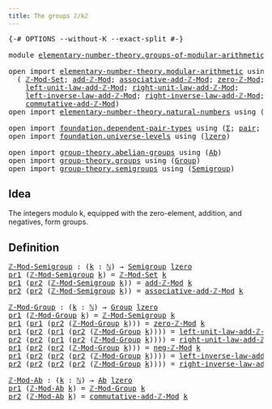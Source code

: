 ```yaml
---
title: The groups ℤ/kℤ
---
```


<pre class="Agda"><a id="41" class="Symbol">{-#</a> <a id="45" class="Keyword">OPTIONS</a> <a id="53" class="Pragma">--without-K</a> <a id="65" class="Pragma">--exact-split</a> <a id="79" class="Symbol">#-}</a>

<a id="84" class="Keyword">module</a> <a id="91" href="elementary-number-theory.groups-of-modular-arithmetic.html" class="Module">elementary-number-theory.groups-of-modular-arithmetic</a> <a id="145" class="Keyword">where</a>

<a id="152" class="Keyword">open</a> <a id="157" class="Keyword">import</a> <a id="164" href="elementary-number-theory.modular-arithmetic.html" class="Module">elementary-number-theory.modular-arithmetic</a> <a id="208" class="Keyword">using</a>
  <a id="216" class="Symbol">(</a> <a id="218" href="elementary-number-theory.modular-arithmetic.html#4703" class="Function">ℤ-Mod-Set</a><a id="227" class="Symbol">;</a> <a id="229" href="elementary-number-theory.modular-arithmetic.html#7187" class="Function">add-ℤ-Mod</a><a id="238" class="Symbol">;</a> <a id="240" href="elementary-number-theory.modular-arithmetic.html#9153" class="Function">associative-add-ℤ-Mod</a><a id="261" class="Symbol">;</a> <a id="263" href="elementary-number-theory.modular-arithmetic.html#3765" class="Function">zero-ℤ-Mod</a><a id="273" class="Symbol">;</a> <a id="275" href="elementary-number-theory.modular-arithmetic.html#8698" class="Function">neg-ℤ-Mod</a><a id="284" class="Symbol">;</a>
    <a id="290" href="elementary-number-theory.modular-arithmetic.html#9593" class="Function">left-unit-law-add-ℤ-Mod</a><a id="313" class="Symbol">;</a> <a id="315" href="elementary-number-theory.modular-arithmetic.html#9793" class="Function">right-unit-law-add-ℤ-Mod</a><a id="339" class="Symbol">;</a>
    <a id="345" href="elementary-number-theory.modular-arithmetic.html#9998" class="Function">left-inverse-law-add-ℤ-Mod</a><a id="371" class="Symbol">;</a> <a id="373" href="elementary-number-theory.modular-arithmetic.html#10225" class="Function">right-inverse-law-add-ℤ-Mod</a><a id="400" class="Symbol">;</a>
    <a id="406" href="elementary-number-theory.modular-arithmetic.html#9391" class="Function">commutative-add-ℤ-Mod</a><a id="427" class="Symbol">)</a>
<a id="429" class="Keyword">open</a> <a id="434" class="Keyword">import</a> <a id="441" href="elementary-number-theory.natural-numbers.html" class="Module">elementary-number-theory.natural-numbers</a> <a id="482" class="Keyword">using</a> <a id="488" class="Symbol">(</a><a id="489" href="elementary-number-theory.natural-numbers.html#1548" class="Datatype">ℕ</a><a id="490" class="Symbol">)</a>

<a id="493" class="Keyword">open</a> <a id="498" class="Keyword">import</a> <a id="505" href="foundation.dependent-pair-types.html" class="Module">foundation.dependent-pair-types</a> <a id="537" class="Keyword">using</a> <a id="543" class="Symbol">(</a><a id="544" href="foundation-core.dependent-pair-types.html#515" class="Record">Σ</a><a id="545" class="Symbol">;</a> <a id="547" href="foundation-core.dependent-pair-types.html#588" class="InductiveConstructor">pair</a><a id="551" class="Symbol">;</a> <a id="553" href="foundation-core.dependent-pair-types.html#605" class="Field">pr1</a><a id="556" class="Symbol">;</a> <a id="558" href="foundation-core.dependent-pair-types.html#617" class="Field">pr2</a><a id="561" class="Symbol">)</a>
<a id="563" class="Keyword">open</a> <a id="568" class="Keyword">import</a> <a id="575" href="foundation.universe-levels.html" class="Module">foundation.universe-levels</a> <a id="602" class="Keyword">using</a> <a id="608" class="Symbol">(</a><a id="609" href="Agda.Primitive.html#764" class="Primitive">lzero</a><a id="614" class="Symbol">)</a>

<a id="617" class="Keyword">open</a> <a id="622" class="Keyword">import</a> <a id="629" href="group-theory.abelian-groups.html" class="Module">group-theory.abelian-groups</a> <a id="657" class="Keyword">using</a> <a id="663" class="Symbol">(</a><a id="664" href="group-theory.abelian-groups.html#2512" class="Function">Ab</a><a id="666" class="Symbol">)</a>
<a id="668" class="Keyword">open</a> <a id="673" class="Keyword">import</a> <a id="680" href="group-theory.groups.html" class="Module">group-theory.groups</a> <a id="700" class="Keyword">using</a> <a id="706" class="Symbol">(</a><a id="707" href="group-theory.groups.html#2481" class="Function">Group</a><a id="712" class="Symbol">)</a>
<a id="714" class="Keyword">open</a> <a id="719" class="Keyword">import</a> <a id="726" href="group-theory.semigroups.html" class="Module">group-theory.semigroups</a> <a id="750" class="Keyword">using</a> <a id="756" class="Symbol">(</a><a id="757" href="group-theory.semigroups.html#750" class="Function">Semigroup</a><a id="766" class="Symbol">)</a>
</pre>
## Idea

The integers modulo k, equipped with the zero-element, addition, and negatives, form groups.

## Definition

<pre class="Agda"><a id="ℤ-Mod-Semigroup"></a><a id="899" href="elementary-number-theory.groups-of-modular-arithmetic.html#899" class="Function">ℤ-Mod-Semigroup</a> <a id="915" class="Symbol">:</a> <a id="917" class="Symbol">(</a><a id="918" href="elementary-number-theory.groups-of-modular-arithmetic.html#918" class="Bound">k</a> <a id="920" class="Symbol">:</a> <a id="922" href="elementary-number-theory.natural-numbers.html#1548" class="Datatype">ℕ</a><a id="923" class="Symbol">)</a> <a id="925" class="Symbol">→</a> <a id="927" href="group-theory.semigroups.html#750" class="Function">Semigroup</a> <a id="937" href="Agda.Primitive.html#764" class="Primitive">lzero</a>
<a id="943" href="foundation-core.dependent-pair-types.html#605" class="Field">pr1</a> <a id="947" class="Symbol">(</a><a id="948" href="elementary-number-theory.groups-of-modular-arithmetic.html#899" class="Function">ℤ-Mod-Semigroup</a> <a id="964" href="elementary-number-theory.groups-of-modular-arithmetic.html#964" class="Bound">k</a><a id="965" class="Symbol">)</a> <a id="967" class="Symbol">=</a> <a id="969" href="elementary-number-theory.modular-arithmetic.html#4703" class="Function">ℤ-Mod-Set</a> <a id="979" href="elementary-number-theory.groups-of-modular-arithmetic.html#964" class="Bound">k</a>
<a id="981" href="foundation-core.dependent-pair-types.html#605" class="Field">pr1</a> <a id="985" class="Symbol">(</a><a id="986" href="foundation-core.dependent-pair-types.html#617" class="Field">pr2</a> <a id="990" class="Symbol">(</a><a id="991" href="elementary-number-theory.groups-of-modular-arithmetic.html#899" class="Function">ℤ-Mod-Semigroup</a> <a id="1007" href="elementary-number-theory.groups-of-modular-arithmetic.html#1007" class="Bound">k</a><a id="1008" class="Symbol">))</a> <a id="1011" class="Symbol">=</a> <a id="1013" href="elementary-number-theory.modular-arithmetic.html#7187" class="Function">add-ℤ-Mod</a> <a id="1023" href="elementary-number-theory.groups-of-modular-arithmetic.html#1007" class="Bound">k</a>
<a id="1025" href="foundation-core.dependent-pair-types.html#617" class="Field">pr2</a> <a id="1029" class="Symbol">(</a><a id="1030" href="foundation-core.dependent-pair-types.html#617" class="Field">pr2</a> <a id="1034" class="Symbol">(</a><a id="1035" href="elementary-number-theory.groups-of-modular-arithmetic.html#899" class="Function">ℤ-Mod-Semigroup</a> <a id="1051" href="elementary-number-theory.groups-of-modular-arithmetic.html#1051" class="Bound">k</a><a id="1052" class="Symbol">))</a> <a id="1055" class="Symbol">=</a> <a id="1057" href="elementary-number-theory.modular-arithmetic.html#9153" class="Function">associative-add-ℤ-Mod</a> <a id="1079" href="elementary-number-theory.groups-of-modular-arithmetic.html#1051" class="Bound">k</a>

<a id="ℤ-Mod-Group"></a><a id="1082" href="elementary-number-theory.groups-of-modular-arithmetic.html#1082" class="Function">ℤ-Mod-Group</a> <a id="1094" class="Symbol">:</a> <a id="1096" class="Symbol">(</a><a id="1097" href="elementary-number-theory.groups-of-modular-arithmetic.html#1097" class="Bound">k</a> <a id="1099" class="Symbol">:</a> <a id="1101" href="elementary-number-theory.natural-numbers.html#1548" class="Datatype">ℕ</a><a id="1102" class="Symbol">)</a> <a id="1104" class="Symbol">→</a> <a id="1106" href="group-theory.groups.html#2481" class="Function">Group</a> <a id="1112" href="Agda.Primitive.html#764" class="Primitive">lzero</a>
<a id="1118" href="foundation-core.dependent-pair-types.html#605" class="Field">pr1</a> <a id="1122" class="Symbol">(</a><a id="1123" href="elementary-number-theory.groups-of-modular-arithmetic.html#1082" class="Function">ℤ-Mod-Group</a> <a id="1135" href="elementary-number-theory.groups-of-modular-arithmetic.html#1135" class="Bound">k</a><a id="1136" class="Symbol">)</a> <a id="1138" class="Symbol">=</a> <a id="1140" href="elementary-number-theory.groups-of-modular-arithmetic.html#899" class="Function">ℤ-Mod-Semigroup</a> <a id="1156" href="elementary-number-theory.groups-of-modular-arithmetic.html#1135" class="Bound">k</a>
<a id="1158" href="foundation-core.dependent-pair-types.html#605" class="Field">pr1</a> <a id="1162" class="Symbol">(</a><a id="1163" href="foundation-core.dependent-pair-types.html#605" class="Field">pr1</a> <a id="1167" class="Symbol">(</a><a id="1168" href="foundation-core.dependent-pair-types.html#617" class="Field">pr2</a> <a id="1172" class="Symbol">(</a><a id="1173" href="elementary-number-theory.groups-of-modular-arithmetic.html#1082" class="Function">ℤ-Mod-Group</a> <a id="1185" href="elementary-number-theory.groups-of-modular-arithmetic.html#1185" class="Bound">k</a><a id="1186" class="Symbol">)))</a> <a id="1190" class="Symbol">=</a> <a id="1192" href="elementary-number-theory.modular-arithmetic.html#3765" class="Function">zero-ℤ-Mod</a> <a id="1203" href="elementary-number-theory.groups-of-modular-arithmetic.html#1185" class="Bound">k</a>
<a id="1205" href="foundation-core.dependent-pair-types.html#605" class="Field">pr1</a> <a id="1209" class="Symbol">(</a><a id="1210" href="foundation-core.dependent-pair-types.html#617" class="Field">pr2</a> <a id="1214" class="Symbol">(</a><a id="1215" href="foundation-core.dependent-pair-types.html#605" class="Field">pr1</a> <a id="1219" class="Symbol">(</a><a id="1220" href="foundation-core.dependent-pair-types.html#617" class="Field">pr2</a> <a id="1224" class="Symbol">(</a><a id="1225" href="elementary-number-theory.groups-of-modular-arithmetic.html#1082" class="Function">ℤ-Mod-Group</a> <a id="1237" href="elementary-number-theory.groups-of-modular-arithmetic.html#1237" class="Bound">k</a><a id="1238" class="Symbol">))))</a> <a id="1243" class="Symbol">=</a> <a id="1245" href="elementary-number-theory.modular-arithmetic.html#9593" class="Function">left-unit-law-add-ℤ-Mod</a> <a id="1269" href="elementary-number-theory.groups-of-modular-arithmetic.html#1237" class="Bound">k</a>
<a id="1271" href="foundation-core.dependent-pair-types.html#617" class="Field">pr2</a> <a id="1275" class="Symbol">(</a><a id="1276" href="foundation-core.dependent-pair-types.html#617" class="Field">pr2</a> <a id="1280" class="Symbol">(</a><a id="1281" href="foundation-core.dependent-pair-types.html#605" class="Field">pr1</a> <a id="1285" class="Symbol">(</a><a id="1286" href="foundation-core.dependent-pair-types.html#617" class="Field">pr2</a> <a id="1290" class="Symbol">(</a><a id="1291" href="elementary-number-theory.groups-of-modular-arithmetic.html#1082" class="Function">ℤ-Mod-Group</a> <a id="1303" href="elementary-number-theory.groups-of-modular-arithmetic.html#1303" class="Bound">k</a><a id="1304" class="Symbol">))))</a> <a id="1309" class="Symbol">=</a> <a id="1311" href="elementary-number-theory.modular-arithmetic.html#9793" class="Function">right-unit-law-add-ℤ-Mod</a> <a id="1336" href="elementary-number-theory.groups-of-modular-arithmetic.html#1303" class="Bound">k</a>
<a id="1338" href="foundation-core.dependent-pair-types.html#605" class="Field">pr1</a> <a id="1342" class="Symbol">(</a><a id="1343" href="foundation-core.dependent-pair-types.html#617" class="Field">pr2</a> <a id="1347" class="Symbol">(</a><a id="1348" href="foundation-core.dependent-pair-types.html#617" class="Field">pr2</a> <a id="1352" class="Symbol">(</a><a id="1353" href="elementary-number-theory.groups-of-modular-arithmetic.html#1082" class="Function">ℤ-Mod-Group</a> <a id="1365" href="elementary-number-theory.groups-of-modular-arithmetic.html#1365" class="Bound">k</a><a id="1366" class="Symbol">)))</a> <a id="1370" class="Symbol">=</a> <a id="1372" href="elementary-number-theory.modular-arithmetic.html#8698" class="Function">neg-ℤ-Mod</a> <a id="1382" href="elementary-number-theory.groups-of-modular-arithmetic.html#1365" class="Bound">k</a>
<a id="1384" href="foundation-core.dependent-pair-types.html#605" class="Field">pr1</a> <a id="1388" class="Symbol">(</a><a id="1389" href="foundation-core.dependent-pair-types.html#617" class="Field">pr2</a> <a id="1393" class="Symbol">(</a><a id="1394" href="foundation-core.dependent-pair-types.html#617" class="Field">pr2</a> <a id="1398" class="Symbol">(</a><a id="1399" href="foundation-core.dependent-pair-types.html#617" class="Field">pr2</a> <a id="1403" class="Symbol">(</a><a id="1404" href="elementary-number-theory.groups-of-modular-arithmetic.html#1082" class="Function">ℤ-Mod-Group</a> <a id="1416" href="elementary-number-theory.groups-of-modular-arithmetic.html#1416" class="Bound">k</a><a id="1417" class="Symbol">))))</a> <a id="1422" class="Symbol">=</a> <a id="1424" href="elementary-number-theory.modular-arithmetic.html#9998" class="Function">left-inverse-law-add-ℤ-Mod</a> <a id="1451" href="elementary-number-theory.groups-of-modular-arithmetic.html#1416" class="Bound">k</a>
<a id="1453" href="foundation-core.dependent-pair-types.html#617" class="Field">pr2</a> <a id="1457" class="Symbol">(</a><a id="1458" href="foundation-core.dependent-pair-types.html#617" class="Field">pr2</a> <a id="1462" class="Symbol">(</a><a id="1463" href="foundation-core.dependent-pair-types.html#617" class="Field">pr2</a> <a id="1467" class="Symbol">(</a><a id="1468" href="foundation-core.dependent-pair-types.html#617" class="Field">pr2</a> <a id="1472" class="Symbol">(</a><a id="1473" href="elementary-number-theory.groups-of-modular-arithmetic.html#1082" class="Function">ℤ-Mod-Group</a> <a id="1485" href="elementary-number-theory.groups-of-modular-arithmetic.html#1485" class="Bound">k</a><a id="1486" class="Symbol">))))</a> <a id="1491" class="Symbol">=</a> <a id="1493" href="elementary-number-theory.modular-arithmetic.html#10225" class="Function">right-inverse-law-add-ℤ-Mod</a> <a id="1521" href="elementary-number-theory.groups-of-modular-arithmetic.html#1485" class="Bound">k</a>

<a id="ℤ-Mod-Ab"></a><a id="1524" href="elementary-number-theory.groups-of-modular-arithmetic.html#1524" class="Function">ℤ-Mod-Ab</a> <a id="1533" class="Symbol">:</a> <a id="1535" class="Symbol">(</a><a id="1536" href="elementary-number-theory.groups-of-modular-arithmetic.html#1536" class="Bound">k</a> <a id="1538" class="Symbol">:</a> <a id="1540" href="elementary-number-theory.natural-numbers.html#1548" class="Datatype">ℕ</a><a id="1541" class="Symbol">)</a> <a id="1543" class="Symbol">→</a> <a id="1545" href="group-theory.abelian-groups.html#2512" class="Function">Ab</a> <a id="1548" href="Agda.Primitive.html#764" class="Primitive">lzero</a>
<a id="1554" href="foundation-core.dependent-pair-types.html#605" class="Field">pr1</a> <a id="1558" class="Symbol">(</a><a id="1559" href="elementary-number-theory.groups-of-modular-arithmetic.html#1524" class="Function">ℤ-Mod-Ab</a> <a id="1568" href="elementary-number-theory.groups-of-modular-arithmetic.html#1568" class="Bound">k</a><a id="1569" class="Symbol">)</a> <a id="1571" class="Symbol">=</a> <a id="1573" href="elementary-number-theory.groups-of-modular-arithmetic.html#1082" class="Function">ℤ-Mod-Group</a> <a id="1585" href="elementary-number-theory.groups-of-modular-arithmetic.html#1568" class="Bound">k</a>
<a id="1587" href="foundation-core.dependent-pair-types.html#617" class="Field">pr2</a> <a id="1591" class="Symbol">(</a><a id="1592" href="elementary-number-theory.groups-of-modular-arithmetic.html#1524" class="Function">ℤ-Mod-Ab</a> <a id="1601" href="elementary-number-theory.groups-of-modular-arithmetic.html#1601" class="Bound">k</a><a id="1602" class="Symbol">)</a> <a id="1604" class="Symbol">=</a> <a id="1606" href="elementary-number-theory.modular-arithmetic.html#9391" class="Function">commutative-add-ℤ-Mod</a> <a id="1628" href="elementary-number-theory.groups-of-modular-arithmetic.html#1601" class="Bound">k</a>
</pre>